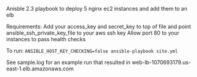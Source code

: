 Anisble 2.3 playbook to deploy 5 nginx ec2 instances and add them to an elb

Requirements:
Add your access_key and secret_key to top of file and point ansible_ssh_private_key_file to your aws ssh key
Allow port 80 to your instances to pass health checks

To run:
	`ANSIBLE_HOST_KEY_CHECKING=false ansible-playbook site.yml`

See sample.log for an example run that resulted in web-lb-1070693179.us-east-1.elb.amazonaws.com
